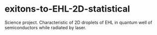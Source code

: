 # exitons-to-EHL-2D-statistical
Science project. Characteristic of 2D droplets of EHL in quantum well of semiconductors while radiated by laser.
